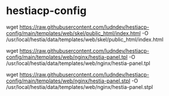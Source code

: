 # hestiacp-config

wget https://raw.githubusercontent.com/ludndev/hestiacp-config/main/templates/web/skel/public_html/index.html -O /usr/local/hestia/data/templates/web/skel/public_html/index.html

wget https://raw.githubusercontent.com/ludndev/hestiacp-config/main/templates/web/nginx/hestia-panel.tpl -O /usr/local/hestia/data/templates/web/nginx/hestia-panel.tpl

wget https://raw.githubusercontent.com/ludndev/hestiacp-config/main/templates/web/nginx/hestia-panel.stpl -O /usr/local/hestia/data/templates/web/nginx/hestia-panel.stpl

